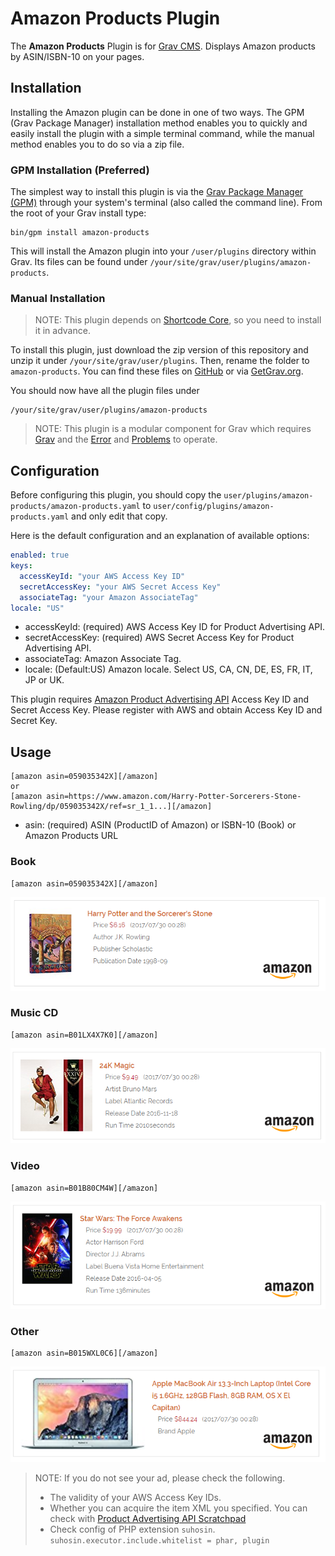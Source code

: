 # Amazon Products Plugin

The **Amazon Products** Plugin is for [Grav CMS](http://github.com/getgrav/grav). Displays Amazon products by ASIN/ISBN-10 on your pages.

## Installation

Installing the Amazon plugin can be done in one of two ways. The GPM (Grav Package Manager) installation method enables you to quickly and easily install the plugin with a simple terminal command, while the manual method enables you to do so via a zip file.

### GPM Installation (Preferred)

The simplest way to install this plugin is via the [Grav Package Manager (GPM)](http://learn.getgrav.org/advanced/grav-gpm) through your system's terminal (also called the command line).  From the root of your Grav install type:

    bin/gpm install amazon-products

This will install the Amazon plugin into your `/user/plugins` directory within Grav. Its files can be found under `/your/site/grav/user/plugins/amazon-products`.

### Manual Installation

> NOTE: This plugin depends on [Shortcode Core](https://github.com/getgrav/grav-plugin-shortcode-core), so you need to install it in advance.

To install this plugin, just download the zip version of this repository and unzip it under `/your/site/grav/user/plugins`. Then, rename the folder to `amazon-products`. You can find these files on [GitHub](https://github.com/kinformation/grav-plugin-amazon-products) or via [GetGrav.org](http://getgrav.org/downloads/plugins#extras).

You should now have all the plugin files under

    /your/site/grav/user/plugins/amazon-products

> NOTE: This plugin is a modular component for Grav which requires [Grav](http://github.com/getgrav/grav) and the [Error](https://github.com/getgrav/grav-plugin-error) and [Problems](https://github.com/getgrav/grav-plugin-problems) to operate.

## Configuration

Before configuring this plugin, you should copy the `user/plugins/amazon-products/amazon-products.yaml` to `user/config/plugins/amazon-products.yaml` and only edit that copy.

Here is the default configuration and an explanation of available options:

```yaml
enabled: true
keys:
  accessKeyId: "your AWS Access Key ID"
  secretAccessKey: "your AWS Secret Access Key"
  associateTag: "your Amazon AssociateTag"
locale: "US"
```

* accessKeyId: (required) AWS Access Key ID for Product Advertising API.
* secretAccessKey: (required) AWS Secret Access Key for Product Advertising API.
* associateTag: Amazon Associate Tag.
* locale: (Default:US) Amazon locale. Select US, CA, CN, DE, ES, FR, IT, JP or UK.

This plugin requires [Amazon Product Advertising API](https://affiliate-program.amazon.com/gp/advertising/api/detail/main.html) Access Key ID and Secret Access Key.
Please register with AWS and obtain Access Key ID and Secret Key.

## Usage

```
[amazon asin=059035342X][/amazon]
or
[amazon asin=https://www.amazon.com/Harry-Potter-Sorcerers-Stone-Rowling/dp/059035342X/ref=sr_1_1...][/amazon]
```
* asin: (required) ASIN (ProductID of Amazon) or ISBN-10 (Book) or Amazon Products URL

### Book

```
[amazon asin=059035342X][/amazon]
```
![](assets/image/sample_book.png)

### Music CD

```
[amazon asin=B01LX4X7K0][/amazon]
```
![](assets/image/sample_music.png)

### Video

```
[amazon asin=B01B80CM4W][/amazon]
```
![](assets/image/sample_dvd.png)

### Other

```
[amazon asin=B015WXL0C6][/amazon]
```
![](assets/image/sample_other.png)

> NOTE: If you do not see your ad, please check the following.
> * The validity of your AWS Access Key IDs.
> * Whether you can acquire the item XML you specified.
You can check with [Product Advertising API Scratchpad](http://webservices.amazon.com/scratchpad/)
> * Check config of PHP extension `suhosin`.
`suhosin.executor.include.whitelist = phar, plugin`